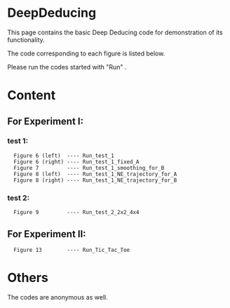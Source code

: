 # DeepDeducing
This page contains the basic Deep Deducing code for demonstration of its functionality.

The code corresponding to each figure is listed below.

Please run the codes started with "Run" .

# Content


## For Experiment I:

 ### test 1:

      Figure 6 (left)  ---- Run_test_1
      Figure 6 (right) ---- Run_test_1_fixed_A
      Figure 7         ---- Run_test_1_smoothing_for_B
      Figure 8 (left)  ---- Run_test_1_NE_trajectory_for_A
      Figure 8 (right) ---- Run_test_1_NE_trajectory_for_B

 ### test 2:

      Figure 9         ---- Run_test_2_2x2_4x4

## For Experiment II:

      Figure 13        ---- Run_Tic_Tac_Toe

# Others
The codes are anonymous as well.
